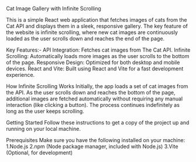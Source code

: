 Cat Image Gallery with Infinite Scrolling

  This is a simple React web application that fetches images of cats from the Cat API and displays them in a sleek, responsive gallery. The key feature of the website is       infinite scrolling, where new cat images are continuously loaded as the user scrolls down and reaches the end of the page.

Key Features:-
  API Integration: Fetches cat images from The Cat API.
  Infinite Scrolling: Automatically loads more images as the user scrolls to the bottom of the page.
  Responsive Design: Optimized for both desktop and mobile devices.
  React and Vite: Built using React and Vite for a fast development experience.

How Infinite Scrolling Works
  Initially, the app loads a set of cat images from the API.
  As the user scrolls down and reaches the bottom of the page, additional images are fetched automatically without requiring any manual interaction (like clicking a button).
  The process continues indefinitely as long as the user keeps scrolling.


Getting Started
  Follow these instructions to get a copy of the project up and running on your local machine.

  Prerequisites
    Make sure you have the following installed on your machine:
    1.Node.js 
    2.npm (Node package manager, included with Node.js)
    3.Vite (Optional, for development)


